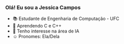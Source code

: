 ### Olá! Eu sou a Jessica Campos 

- 📚 Estudante de Engenharia de Computação - UFC 
- 🌱 Aprendendo C e C++
- 🔭 Tenho interesse na área de IA
- ☺️ Pronomes: Ela/Dela

